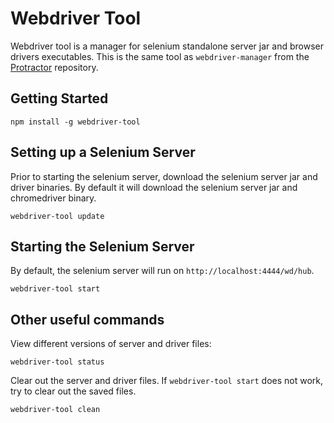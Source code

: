 Webdriver Tool
==============

Webdriver tool is a manager for selenium standalone server jar and browser drivers executables. This is the same tool as `webdriver-manager` from the [Protractor](https://github.com/angular/protractor) repository.

Getting Started
---------------

```
npm install -g webdriver-tool
```

Setting up a Selenium Server
----------------------------

Prior to starting the selenium server, download the selenium server jar and driver binaries. By default it will download the selenium server jar and chromedriver binary.

```
webdriver-tool update
```

Starting the Selenium Server
----------------------------

By default, the selenium server will run on `http://localhost:4444/wd/hub`.


```
webdriver-tool start
```

Other useful commands
---------------------

View different versions of server and driver files:

```
webdriver-tool status
```

Clear out the server and driver files. If `webdriver-tool start` does not work, try to clear out the saved files.

```
webdriver-tool clean
```
